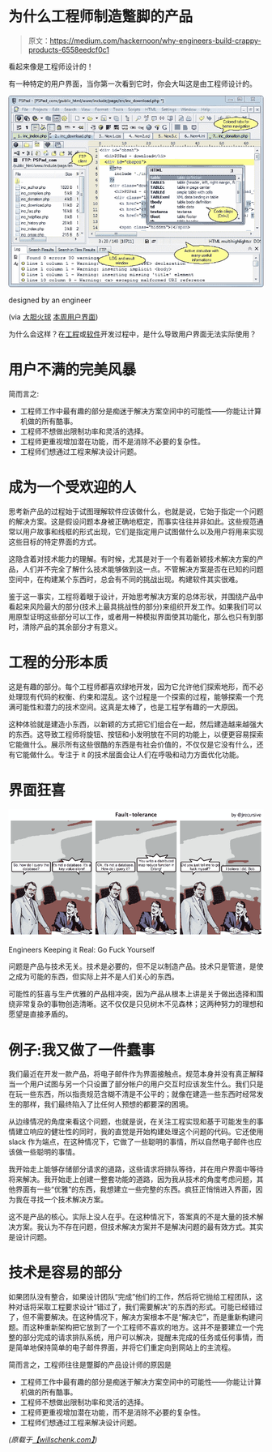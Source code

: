 # 为什么工程师制造蹩脚的产品

> 原文：<https://medium.com/hackernoon/why-engineers-build-crappy-products-6558eedcf0c1>

看起来像是工程师设计的！

有一种特定的用户界面，当你第一次看到它时，你会大叫这是由工程师设计的。

![](img/70dd914de9addfc06864e65dfbd113e7.png)

designed by an engineer

(via [大胆火球](http://daringfireball.net/) [本周用户界面](https://www.google.com/search?client=safari&rls=en&q=daring+fireball+user+interface+of+the+week&ie=UTF-8&oe=UTF-8))

为什么会这样？在[工程](https://hackernoon.com/tagged/engineering)或[软件](https://hackernoon.com/tagged/software)开发过程中，是什么导致用户界面无法实际使用？

# 用户不满的完美风暴

简而言之:

*   工程师工作中最有趣的部分是痴迷于解决方案空间中的可能性——你能让计算机做的所有酷事。
*   工程师不想做出限制功率和灵活的选择。
*   工程师更重视增加潜在功能，而不是消除不必要的复杂性。
*   工程师们想通过工程来解决设计问题。

# 成为一个受欢迎的人

思考新产品的过程始于试图理解软件应该做什么，也就是说，它始于指定一个问题的解决方案。这是假设问题本身被正确地框定，而事实往往并非如此。这些规范通常以用户故事和线框的形式出现，它们是指定用户试图做什么以及用户将用来实现这些目标的特定界面的方式。

这隐含着对技术能力的理解。有时候，尤其是对于一个有着新颖技术解决方案的产品，人们并不完全了解什么技术能够做到这一点。不管解决方案是否在已知的问题空间中，在构建某个东西时，总会有不同的挑战出现。构建软件其实很难。

鉴于这一事实，工程将着眼于设计，开始思考解决方案的总体形状，并围绕产品中看起来风险最大的部分(技术上最具挑战性的部分)来组织开发工作。如果我们可以用原型证明这些部分可以工作，或者用一种模拟界面使其功能化，那么也只有到那时，清除产品的其余部分才有意义。

# 工程的分形本质

这是有趣的部分。每个工程师都喜欢绿地开发，因为它允许他们探索地形，而不必处理现有代码的权衡、约束和混乱。这个过程是一个探索的过程，能够探索一个充满可能性和潜力的技术空间。这真是太棒了，也是工程学有趣的一大原因。

这种体验就是建造小东西，以新颖的方式把它们组合在一起，然后建造越来越强大的东西。这导致工程师将旋钮、按钮和小发明放在不同的功能上，以便更容易探索它能做什么。展示所有这些很酷的东西是有社会价值的，不仅仅是它没有什么，还有它能做什么。专注于 it 的技术层面会让人们在呼吸和动力方面优化功能。

# 界面狂喜

![](img/0edf1289cc704629c4bf15b8b501de78.png)

Engineers Keeping it Real: Go Fuck Yourself

问题是产品与技术无关。技术是必要的，但不足以制造产品。技术只是管道，是使之成为可能的东西，但实际上并不是人们关心的东西。

可能性的狂喜与生产优雅的产品相冲突，因为产品从根本上讲是关于做出选择和围绕非常复杂的事物创造清晰。这不仅仅是只见树木不见森林；这两种努力的理想和愿望是直接矛盾的。

# 例子:我又做了一件蠢事

我们最近在开发一款产品，将电子邮件作为界面接触点。规范本身并没有真正解释当一个用户试图与另一个只设置了部分帐户的用户交互时应该发生什么。我们只是在玩一些东西，所以指责规范含糊不清是不公平的；就像在建造一些东西时经常发生的那样，我们最终陷入了比任何人预想的都要深的困境。

从边缘情况的角度来看这个问题，也就是说，在关注工程实现和基于可能发生的事情建立响应的健壮性的同时，我的直觉是开始构建处理这个问题的代码。它还使用 slack 作为端点，在这种情况下，它做了一些聪明的事情，所以自然电子邮件也应该做一些聪明的事情。

我开始走上能够存储部分请求的道路，这些请求将排队等待，并在用户界面中等待将来解决。我开始走上创建一整套功能的道路，因为我从技术的角度考虑问题，其他界面有一些“优雅”的东西，我想建立一些完整的东西。疯狂正悄悄进入界面，因为我在寻找一个技术解决方案。

这不是产品的核心。实际上没人在乎。在这种情况下，答案真的不是大量的技术解决方案。我认为不存在问题，但技术解决方案并不是解决问题的最有效方式。其实是设计问题。

# 技术是容易的部分

如果团队没有整合，如果设计团队“完成”他们的工作，然后将它抛给工程团队，这种对话将采取工程要求设计“错过了，我们需要解决”的东西的形式。可能已经错过了，但不需要解决。在这种情况下，解决方案根本不是“解决它”，而是重新构建问题。而这种重新架构把它放到了一个工程师不喜欢的地方。这并不是要建立一个完整的部分完成的请求排队系统，用户可以解决，提醒未完成的任务或任何事情，而是简单地保持简单的电子邮件界面，并将它们重定向到网站上的主流程。

简而言之，工程师往往是蹩脚的产品设计师的原因是

*   工程师工作中最有趣的部分是痴迷于解决方案空间中的可能性——你能让计算机做的所有酷事。
*   工程师不想做出限制功率和灵活的选择。
*   工程师更重视增加潜在功能，而不是消除不必要的复杂性。
*   工程师们想通过工程来解决设计问题。

*(原载于*[*【willschenk.com】*](http://willschenk.com)*)*